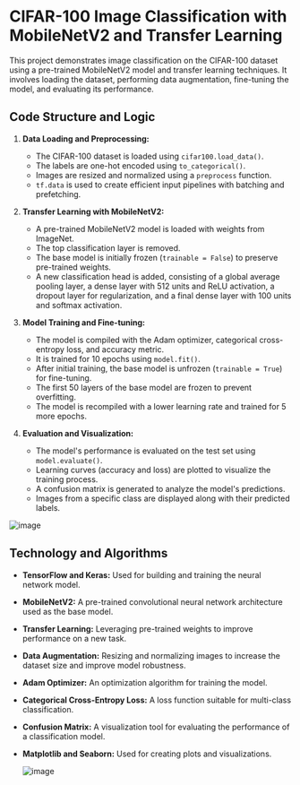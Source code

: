 # CIFAR-100 Image Classification with MobileNetV2 and Transfer Learning

This project demonstrates image classification on the CIFAR-100 dataset using a pre-trained MobileNetV2 model and transfer learning techniques. It involves loading the dataset, performing data augmentation, fine-tuning the model, and evaluating its performance.

## Code Structure and Logic

1. **Data Loading and Preprocessing:**
   - The CIFAR-100 dataset is loaded using `cifar100.load_data()`.
   - The labels are one-hot encoded using `to_categorical()`.
   - Images are resized and normalized using a `preprocess` function.
   - `tf.data` is used to create efficient input pipelines with batching and prefetching.

2. **Transfer Learning with MobileNetV2:**
   - A pre-trained MobileNetV2 model is loaded with weights from ImageNet.
   - The top classification layer is removed.
   - The base model is initially frozen (`trainable = False`) to preserve pre-trained weights.
   - A new classification head is added, consisting of a global average pooling layer, a dense layer with 512 units and ReLU activation, a dropout layer for regularization, and a final dense layer with 100 units and softmax activation.

3. **Model Training and Fine-tuning:**
   - The model is compiled with the Adam optimizer, categorical cross-entropy loss, and accuracy metric.
   - It is trained for 10 epochs using `model.fit()`.
   - After initial training, the base model is unfrozen (`trainable = True`) for fine-tuning.
   - The first 50 layers of the base model are frozen to prevent overfitting.
   - The model is recompiled with a lower learning rate and trained for 5 more epochs.

4. **Evaluation and Visualization:**
   - The model's performance is evaluated on the test set using `model.evaluate()`.
   - Learning curves (accuracy and loss) are plotted to visualize the training process.
   - A confusion matrix is generated to analyze the model's predictions.
   - Images from a specific class are displayed along with their predicted labels.
   
![image](https://github.com/user-attachments/assets/998b8750-d6cf-4635-b5e1-ce04c7252a2a)

## Technology and Algorithms

- **TensorFlow and Keras:** Used for building and training the neural network model.
- **MobileNetV2:** A pre-trained convolutional neural network architecture used as the base model.
- **Transfer Learning:** Leveraging pre-trained weights to improve performance on a new task.
- **Data Augmentation:** Resizing and normalizing images to increase the dataset size and improve model robustness.
- **Adam Optimizer:** An optimization algorithm for training the model.
- **Categorical Cross-Entropy Loss:** A loss function suitable for multi-class classification.
- **Confusion Matrix:** A visualization tool for evaluating the performance of a classification model.
- **Matplotlib and Seaborn:** Used for creating plots and visualizations.

  ![image](https://github.com/user-attachments/assets/58876602-5cf7-441f-ae27-b5330ca9c457)
